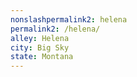 ```yaml
---
﻿nonslashpermalink2: helena
permalink2: /helena/
alley: Helena
city: Big Sky
state: Montana
---
```

